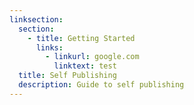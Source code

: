 ```yaml
---
linksection:
  section:
    - title: Getting Started
      links:
        - linkurl: google.com
          linktext: test
  title: Self Publishing
  description: Guide to self publishing
---
```

